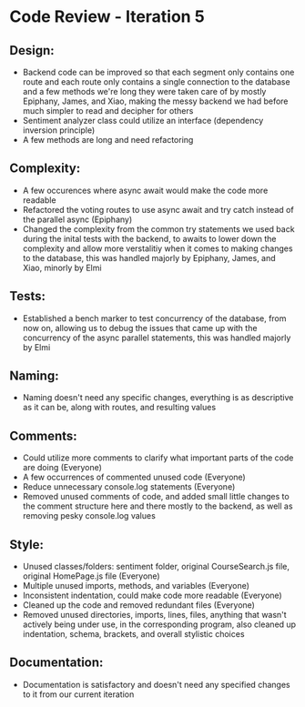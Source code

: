 # Code Review - Iteration 5

## Design:
- Backend code can be improved so that each segment only contains one route and each route only contains a single connection to the database and a few methods we're long they were taken care of by mostly Epiphany, James, and Xiao, making the messy backend we had before much simpler to read and decipher for others
- Sentiment analyzer class could utilize an interface (dependency inversion principle)
- A few methods are long and need refactoring

## Complexity:
- A few occurences where async await would make the code more readable
- Refactored the voting routes to use async await and try catch instead of the parallel async (Epiphany)
- Changed the complexity from the common try statements we used back during the inital tests with the backend, to awaits to lower down the complexity and allow more verstalitiy when it comes to making changes to the database, this was handled majorly by Epiphany, James, and Xiao, minorly by Elmi

## Tests:
- Established a bench marker to test concurrency of the database, from now on, allowing us to debug the issues that came up with the concurrency of the async parallel statements, this was handled majorly by Elmi

## Naming:
- Naming doesn't need any specific changes, everything is as descriptive as it can be, along with routes, and resulting values

## Comments:
- Could utilize more comments to clarify what important parts of the code are doing (Everyone)
- A few occurrences of commented unused code (Everyone)
- Reduce unnecessary console.log statements (Everyone)
- Removed unused comments of code, and added small little changes to the comment structure here and there mostly to the backend, as well as removing pesky console.log values

## Style:
- Unused classes/folders: sentiment folder, original CourseSearch.js file, original HomePage.js file (Everyone)
- Multiple unused imports, methods, and variables (Everyone)
- Inconsistent indentation, could make code more readable  (Everyone)
- Cleaned up the code and removed redundant files  (Everyone)
- Removed unused directories, imports, lines, files, anything that wasn't actively being under use, in the corresponding program, also cleaned up indentation, schema, brackets, and overall stylistic choices

## Documentation:
- Documentation is satisfactory and doesn't need any specified changes to it from our current iteration

